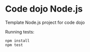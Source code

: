 # Code dojo Node.js
Template Node.js project for code dojo

Running tests:
```
npm install
npm test
```
